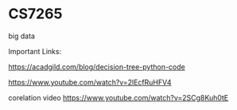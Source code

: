 # CS7265
big data

Important Links:

https://acadgild.com/blog/decision-tree-python-code

https://www.youtube.com/watch?v=2lEcfRuHFV4

corelation video
https://www.youtube.com/watch?v=2SCg8Kuh0tE


